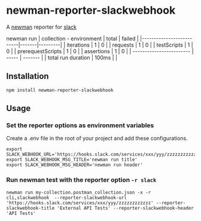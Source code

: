 # newman-reporter-slackwebhook

A [newman](https://github.com/postmanlabs/newman) reporter for [slack](https://slack.com/)

newman run
| collection - environment | total | failed  |
|--------------------------|-------|---------|
| iterations               | 1     | 0       |
| requests                 | 1     | 0       |
| testScripts              | 1     | 0       |
| prerequestScripts        | 1     | 0       |
| assertions               | 1     | 0       |
| ------------------------ | ----- | ------- |
| total run duration       | 100ms |         |

## Installation
    npm install newman-reporter-slackwebhook

## Usage

### Set the reporter options as environment variables

Create a .env file in the root of your project and add these configurations. 
```
export SLACK_WEBHOOK_URL='https://hooks.slack.com/services/xxx/yyy/zzzzzzzzzzzz'
export SLACK_WEBHOOK_MSG_TITLE='newman run title'
export SLACK_WEBHOOK_MSG_HEADER='newman run header'
```

### Run newman test with the reporter option `-r slack`
    newman run my-collection.postman_collection.json -x -r cli,slackwebhook  --reporter-slackwebhook-url 'https://hooks.slack.com/services/xxx/yyy/zzzzzzzzzzzz' --reporter-slackwebhook-title 'External API Tests' --reporter-slackwebhook-header 'API Tests' 
